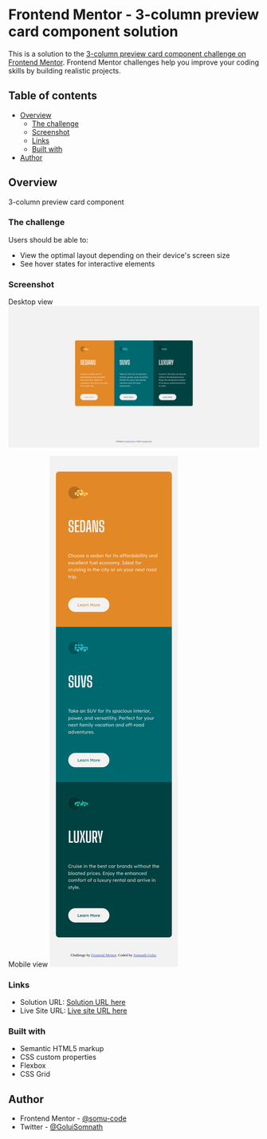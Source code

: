 # Frontend Mentor - 3-column preview card component solution

This is a solution to the [3-column preview card component challenge on Frontend Mentor](https://www.frontendmentor.io/challenges/3column-preview-card-component-pH92eAR2-). Frontend Mentor challenges help you improve your coding skills by building realistic projects.

## Table of contents

- [Overview](#overview)
  - [The challenge](#the-challenge)
  - [Screenshot](#screenshot)
  - [Links](#links)
  - [Built with](#built-with)
- [Author](#author)

## Overview

3-column preview card component

### The challenge

Users should be able to:

- View the optimal layout depending on their device's screen size
- See hover states for interactive elements

### Screenshot

Desktop view
![](./screenshot/desktop-view.png)

Mobile view
![](./screenshot/mobile-view.png)

### Links

- Solution URL: [Solution URL here](https://www.frontendmentor.io/solutions/3column-preview-card-component-Ke5durlumQ)
- Live Site URL: [Live site URL here](https://3-column-preview-card-component-4jk.pages.dev)

### Built with

- Semantic HTML5 markup
- CSS custom properties
- Flexbox
- CSS Grid

## Author

- Frontend Mentor - [@somu-code](https://www.frontendmentor.io/profile/somu-code)
- Twitter - [@GoluiSomnath](https://www.twitter.com/GoluiSomnath)
